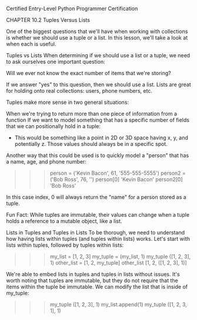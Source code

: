 
Certified Entry-Level Python Programmer Certification


CHAPTER 10.2
Tuples Versus Lists

One of the biggest questions that we'll have when working with collections is whether we should use a tuple or a list. In this lesson, we'll take a look at when each is useful.

Tuples vs Lists
When determining if we should use a list or a tuple, we need to ask ourselves one important question:

Will we ever not know the exact number of items that we're storing?

If we answer "yes" to this question, then we should use a list. Lists are great for holding onto real collections: users, phone numbers, etc.

Tuples make more sense in two general situations:

When we're trying to return more than one piece of information from a function
If we want to model something that has a specific number of fields that we can positionally hold in a tuple:
- This would be something like a point in 2D or 3D space having x, y, and potentially z. Those values should always be in a specific spot.

Another way that this could be used is to quickly model a "person" that has a name, age, and phone number:

>>> person = ('Kevin Bacon', 61, '555-555-5555')
>>> person2 = ('Bob Ross', 76, '')
>>> person[0]
'Kevin Bacon'
>>> person2[0]
'Bob Ross'

In this case index, 0 will always return the "name" for a person stored as a tuple.

Fun Fact: While tuples are immutable, their values can change when a tuple holds a reference to a mutable object, like a list.

Lists in Tuples and Tuples in Lists
To be thorough, we need to understand how having lists within tuples (and tuples within lists) works. Let's start with lists within tuples, followed by tuples within lists:

>>> my_list = [1, 2, 3]
>>> my_tuple = (my_list, 1)
>>> my_tuple
([1, 2, 3], 1)
>>> other_list = [1, 2, my_tuple]
>>> other_list
[1, 2, ([1, 2, 3], 1)]

We're able to embed lists in tuples and tuples in lists without issues. It's worth noting that tuples are immutable, but they do not require that the items within the tuple be immutable. We can modify the list that is inside of my_tuple:

>>> my_tuple
([1, 2, 3], 1)
>>> my_list.append(1)
>>> my_tuple
([1, 2, 3, 1], 1)